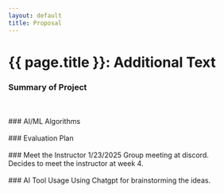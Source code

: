 ```yaml
---
layout: default
title: Proposal
---
```


# {{ page.title }}: Additional Text
### Summary of Project
<br>
<br>
### AI/ML Algorithms
<br>
<br>
### Evaluation Plan
<br>
<br>
### Meet the Instructor
1/23/2025 Group meeting at discord.<br />
Decides to meet the instructor at week 4.
<br>
<br>
### AI Tool Usage
Using Chatgpt for brainstorming the ideas.
<br>
<br>

